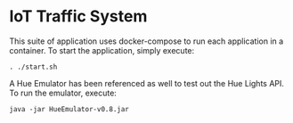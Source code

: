 # IoT Traffic System

This suite of application uses docker-compose to run each application in a container.  To start the application, simply execute:
```
. ./start.sh
```

A Hue Emulator has been referenced as well to test out the Hue Lights API.  To run the emulator, execute:
```
java -jar HueEmulator-v0.8.jar
``` 